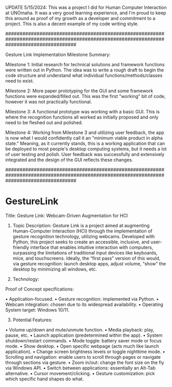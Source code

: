 UPDATE 5/15/2024: This was a project I did for Human Computer Interaction at UNOmaha.  It was a very good learning experience, and I'm proud to keep this around as proof of my growth as a developer and commitment to a project. This is also a decent example of my code writing style. 

#########################################################################################################################################


Gesture Link Implementation Milestone Summary:

Milestone 1: Initial research for technical solutions and framework functions were written out in Python.  The idea was to write a rough draft to begin the code structure and understand what individual functions/methods/classes need to exist. 

Milestone 2: More paper prototyping for the GUI and some framework functions were expanded/filled out.  This was the first "working" bit of code, however it was not practically functional.  

Milestone 3: A functional prototype was working with a basic GUI.  This is where the recognition functions all worked as initially proposed and only need to be fleshed out and polished.  

Milestone 4: Working from Milestone 3 and utilizing user feedback, the app is now what I would confidently call it an "minimum viable product in alpha state."  Meaning, as it currently stands, this is a working application that can be deployed to most people's desktop computing systems, but it needs a lot of user testing and polish.  User feedback was successfully and extensively integrated and the design of the GUI reflects these changes.  





#########################################################################################################################################





# GestureLink
Title: 
Gesture Link: Webcam-Driven Augmentation for HCI

1.	Topic Description:
Gesture Link is a project aimed at augmenting Human-Computer Interaction (HCI) through the implementation of gesture recognition technology, utilizing webcams. Developed with Python, this project seeks to create an accessible, inclusive, and user-friendly interface that enables intuitive interaction with computers, surpassing the limitations of traditional input devices like keyboards, mice, and touchscreens.  Ideally, the “first pass” version of this would, via gesture recognition: launch desktop apps, adjust volume, “show” the desktop by minimizing all windows, etc.  

2.	Technology: 

Proof of Concept specifications:

•	Application-focused.
•	Gesture recognition: implemented via Python.
•	Webcam integration: chosen due to its widespread availability. 
•	Operating System target: Windows 10/11.

3.	Potential Features:

•	Volume up/down and mute/unmute function.
•	Media playback: play, pause, etc.
•	Launch application (predetermined within the app).
•	System shutdown/restart commands.
•	Mode toggle: battery saver mode or focus mode. 
•	Show desktop.
•	Open specific webpage (acts much like launch application).
•	Change screen brightness levels or toggle nighttime mode. 
•	Scrolling and navigation: enable users to scroll through pages or navigate through sections via gesture. 
•	Zoom in/out: change the font size on the fly via Windows API.
•	Switch between applications: essentially an Alt-Tab alternative.
•	Cursor movement/clicking.
•	Gesture customization: pick which specific hand shapes do what. 
